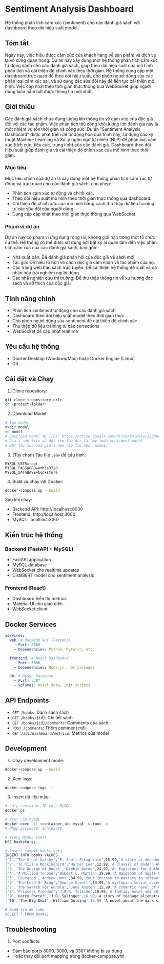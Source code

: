 # Sentiment Analysis Dashboard

Hệ thống phân tích cảm xúc (sentiment) cho các đánh giá sách với dashboard theo dõi hiệu suất model.

## Tóm tắt

Ngày nay, việc hiểu được cảm xúc của khách hàng về sản phẩm và dịch vụ là vô cùng quan trọng. Dự án này xây dựng một hệ thống phân tích cảm xúc tự động dành cho các đánh giá sách, giúp theo dõi hiệu suất của mô hình phân tích và cải thiện độ chính xác theo thời gian. Hệ thống cung cấp một dashboard trực quan để theo dõi hiệu suất, cho phép người dùng sửa các phân loại cảm xúc sai, và sử dụng các sửa đổi này để liên tục cải thiện mô hình. Việc cập nhật theo thời gian thực thông qua WebSocket giúp người dùng luôn nắm bắt được thông tin mới nhất.

## Giới thiệu

Các đánh giá sách chứa đựng lượng lớn thông tin về cảm xúc của độc giả đối với các tác phẩm. Việc phân tích thủ công khối lượng lớn đánh giá này là một nhiệm vụ tốn thời gian và công sức. Dự án "Sentiment Analysis Dashboard" được phát triển để tự động hóa quá trình này, sử dụng các kỹ thuật Machine Learning và Xử lý ngôn ngữ tự nhiên (NLP) để phân loại cảm xúc (tích cực, tiêu cực, trung tính) của các đánh giá. Dashboard theo dõi hiệu suất giúp đánh giá và cải thiện độ chính xác của mô hình theo thời gian.

### Mục tiêu

Mục tiêu chính của dự án là xây dựng một hệ thống phân tích cảm xúc tự động và trực quan cho các đánh giá sách, cho phép:

*   Phân tích cảm xúc tự động và chính xác.
*   Theo dõi hiệu suất mô hình theo thời gian thực thông qua dashboard.
*   Cải thiện độ chính xác của mô hình bằng cách thu thập dữ liệu training từ các sửa đổi của người dùng.
*   Cung cấp cập nhật theo thời gian thực thông qua WebSocket.

### Phạm vi dự án

Dự án này có phạm vi ứng dụng rộng rãi, không giới hạn trong một tổ chức cụ thể. Hệ thống có thể được sử dụng bởi bất kỳ ai quan tâm đến việc phân tích cảm xúc của các đánh giá sách, bao gồm:

*   Nhà xuất bản: Để đánh giá phản hồi của độc giả về sách mới.
*   Tác giả: Để hiểu rõ hơn về cách độc giả cảm nhận về tác phẩm của họ.
*   Các trang web bán sách trực tuyến: Để cải thiện hệ thống đề xuất và cá nhân hóa trải nghiệm người dùng.
*   Các nhà nghiên cứu thị trường: Để thu thập thông tin về xu hướng đọc sách và sở thích của độc giả.

## Tính năng chính

- Phân tích sentiment tự động cho các đánh giá sách
- Dashboard theo dõi hiệu suất model theo thời gian thực
- Cho phép người dùng sửa sentiment để cải thiện độ chính xác
- Thu thập dữ liệu training từ các corrections
- WebSocket để cập nhật realtime

## Yêu cầu hệ thống

- Docker Desktop (Windows/Mac) hoặc Docker Engine (Linux)
- Git

## Cài đặt và Chạy

1. Clone repository:

```bash
git clone <repository-url>
cd <project-folder>
```

2. Download Model

```bash
# Tạo model
mkdir model
cd model
# Download model từ link: https://drive.google.com/drive/folders/1JZb9AWXe_6KxRMv-arAe8zBl1IVKrLDa?usp=sharing
# Giải nén file và đặt tên thư mục là `my-imdb-sentiment-model`
# Đặt thư mục vừa giải nén vào thư mục `model/`
```

3. (Tùy chọn) Tạo file `.env` để cấu hình:

```env
MYSQL_USER=root
MYSQL_PASSWORD=anhle3720
MYSQL_DATABASE=bookstore
```

4. Build và chạy với Docker:

```bash
docker-compose up --build
```

Sau khi chạy:

- Backend API: http://localhost:8000
- Frontend: http://localhost:3000
- MySQL: localhost:3307

## Kiến trúc hệ thống

### Backend (FastAPI + MySQL)

- FastAPI application
- MySQL database
- WebSocket cho realtime updates
- DistilBERT model cho sentiment analysis

### Frontend (React)

- Dashboard hiển thị metrics
- Material UI cho giao diện
- WebSocket client

## Docker Services

```yaml
services:
  web: # Backend API (FastAPI)
    - Port: 8000
    - Dependencies: Python, PyTorch, etc.

  frontend: # React Dashboard
    - Port: 3000
    - Dependencies: Node.js, npm packages

  db: # MySQL Database
    - Port: 3307
    - Volumes: mysql_data, init scripts
```

## API Endpoints

- `GET /books`: Danh sách sách
- `GET /books/{id}`: Chi tiết sách
- `GET /books/{id}/comments`: Comments của sách
- `POST /comments`: Thêm comment mới
- `GET /api/dashboard/metrics`: Metrics của model

## Development

1. Chạy development mode:

```bash
docker-compose up --build
```

2. Xem logs:

```bash
docker-compose logs -f
```

3. Insert dữ liệu mẫu:

```bash
# Lấy container ID của MySQL
docker ps

# Truy cập MySQL
docker exec -it <container_id> mysql -u root -p
# Nhập password: anhle3720

# Trong MySQL shell
USE bookstore;

# Insert sample books data
INSERT INTO books VALUES
('1','The Great Gatsby','F. Scott Fitzgerald',15.99,'A story of decadence and excess...','/static/book_covers/book_1.png'),
('2','To Kill a Mockingbird','Harper Lee',12.99,'A classic of modern American literature...','/static/book_covers/book_2.png'),
('3','The Design of Books','Debbie Berne',24.99,'An Explainer for Authors, Editors, Agents, and Other Curious Readers','/static/book_covers/book_3.png'),
('4','A Million To One','Robert C. Martin',29.99,'A Handbook of Agile Software Craftsmanship','/static/book_covers/book_4.png'),
('5','Educated','Andrew Hunt',34.99,'Your journey to mastery in software development','/static/book_covers/book_5.png'),
('6','The Lord Of Ring','George Orwell',14.99,'A dystopian social science fiction novel','/static/book_covers/book_6.png'),
('7','The Search For Wondla','Jane Austen',12.99,'A romantic novel of manners','/static/book_covers/book_7.png'),
('8','Princess Freedom','J.R.R. Tolkien',19.99,'A fantasy novel and children\'s book','/static/book_covers/book_8.png'),
('9','Harry Porter','J.D. Salinger',16.99,'A story of teenage alienation and loss of innocence','/static/book_covers/book_9.png'),
('10','The Big Deal','William Golding',13.99,'A novel about the dark side of human nature','/static/book_covers/book_10.png');

# Kiểm tra dữ liệu
SELECT * FROM books;
```

## Troubleshooting

1. Port conflicts:

- Đảm bảo ports 8000, 3000, và 3307 không bị sử dụng
- Hoặc thay đổi port mapping trong docker-compose.yml

